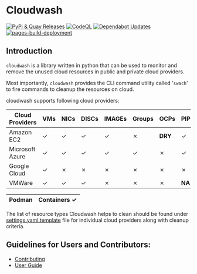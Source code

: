 # Cloudwash

[![PyPi & Quay Releases](https://github.com/RedHatQE/cloudwash/actions/workflows/new_release.yml/badge.svg)](https://github.com/RedHatQE/cloudwash/actions/workflows/new_release.yml)
[![CodeQL](https://github.com/RedHatQE/cloudwash/actions/workflows/codeql-analysis.yml/badge.svg)](https://github.com/RedHatQE/cloudwash/actions/workflows/codeql-analysis.yml)
[![Dependabot Updates](https://github.com/RedHatQE/cloudwash/actions/workflows/dependabot/dependabot-updates/badge.svg)](https://github.com/RedHatQE/cloudwash/actions/workflows/dependabot/dependabot-updates)
[![pages-build-deployment](https://github.com/RedHatQE/cloudwash/actions/workflows/pages/pages-build-deployment/badge.svg)](https://github.com/RedHatQE/cloudwash/actions/workflows/pages/pages-build-deployment)

## Introduction

`cloudwash` is a library written in python that can be used to monitor and remove the unused cloud resources in public and private cloud providers.

Most importantly, `cloudwash` provides the CLI command utility called '`swach`' to fire commands to cleanup the resources on cloud.

cloudwash supports following cloud providers:

| Cloud Providers  | VMs     | NICs    | DISCs   | IMAGEs  | Groups  | OCPs    | PIPs    | Stacks   |
|------------------|---------|---------|---------|---------|---------|---------|---------|----------|
| Amazon EC2       | &check; | &check; | &check; | &check; | &cross; | **DRY** | &check; | &check;  |
| Microsoft Azure  | &check; | &check; | &check; | &check; | &check; | &cross; | &check; | **NA**   |
| Google Cloud     | &check; | &cross; | &cross; | &cross; | &cross; | &cross; | &cross; | **NA**   |
| VMWare           | &check; | &check; | &check; | &cross; | &cross; | &cross; | **NA**  | **NA**   |

| Podman | Containers &check; |
|--------|--------------------|

The list of resource types Cloudwash helps to clean should be found under [settings.yaml.template](https://github.com/RedHatQE/cloudwash/blob/master/settings.yaml.template) file for individual cloud providers along with cleanup criteria.


## Guidelines for Users and Contributors:
- [Contributing](https://github.com/RedHatQE/cloudwash/blob/master/Docs/CONTRIBUTING.md)
- [User Guide](https://github.com/RedHatQE/cloudwash/blob/master/Docs/USER_GUIDE.md)
